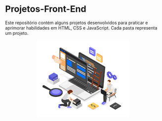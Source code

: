 # Projetos-Front-End
Este repositório contém alguns projetos desenvolvidos para praticar e aprimorar habilidades em HTML, CSS e JavaScript. Cada pasta representa um projeto.
<p align="center">
    <img width="300px" src="capa-frontend.png">
</p>
